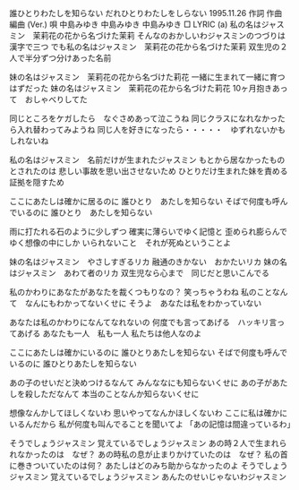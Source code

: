 誰ひとりわたしを知らない
だれひとりわたしをしらない
1995.11.26
作詞  作曲  編曲 (Ver.)   唄
中島みゆき   中島みゆき       中島みゆき
□ LYRIC (a)
私の名はジャスミン　茉莉花の花から名づけた茉莉
そんなのおかしいわジャスミンのつづりは漢字で三つ
でも私の名はジャスミン　茉莉花の花から名づけた茉莉
双生児の２人で半分ずつ分けあった名前

妹の名はジャスミン　茉莉花の花から名づけた莉花
一緒に生まれて一緒に育つはずだった
妹の名はジャスミン　茉莉花の花から名づけた莉花
10ヶ月抱きあって　おしゃべりしてた

同じところをケガしたら　なぐさめあって泣こうね
同じクラスになれなかったら入れ替わってみようね
同じ人を好きになったら・・・・・　ゆずれないかもしれないね

私の名はジャスミン　名前だけが生まれたジャスミン
もとから居なかったものとされたのは
悲しい事故を思い出させないため
ひとりだけ生まれた妹を責める証拠を隠すため

ここにあたしは確かに居るのに
誰ひとり　あたしを知らない
そばで何度も呼んでいるのに
誰ひとり　あたしを知らない

雨に打たれる石のように少しずつ
確実に薄らいでゆく記憶と
歪められ膨らんでゆく想像の中にしか
いられないこと　それが死ぬということよ

妹の名はジャスミン　やさしすぎるリカ
融通のきかない　おかたいリカ
妹の名はジャスミン　あわて者のリカ
双生児なら心まで　同じだと思いこんでる

私のかわりにあなたがあなたを裁くつもりなの？
笑っちゃうわね
私のことなんて　なんにもわかってないくせに
そうよ　あなたは私をわかっていない

あなたは私のかわりになんてなれないの
何度でも言ってあげる　ハッキリ言ってあげる
あなたも一人　私も一人
私たちは他人なのよ

ここにあたしは確かにいるのに
誰ひとりあたしを知らない
そばで何度も呼んでいるのに
誰ひとりあたしを知らない

あの子のせいだと決めつけるなんて
みんななにも知らないくせに
あの子があたしを殺しただなんて
本当のことなんか知らないくせに

想像なんかしてほしくないわ
思いやってなんかほしくないわ
ここに私は確かにいるんだから
私が何度も叫んでることを聞いてよ
「あの記憶は間違っているわ」

そうでしょうジャスミン
覚えているでしょうジャスミン
あの時２人で生まれられなかったのは　なぜ？
あの時私の息が止まりかけていたのは　なぜ？
私の首に巻きついていたのは何？
あたしはどのみち助からなかったのよ
そうでしょうジャスミン
覚えているでしょうジャスミン
あんたのせいじゃないわジャスミン